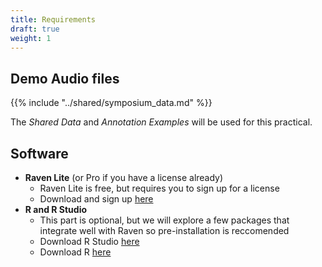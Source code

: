 ```yaml
---
title: Requirements
draft: true
weight: 1
---
```


## Demo Audio files

{{% include "../shared/symposium_data.md" %}}

The _Shared Data_ and _Annotation Examples_ will be used for this practical.

## Software


 - **Raven Lite** (or Pro if you have a license already)
     - Raven Lite is free, but requires you to sign up for a license
     - Download and sign up [here](https://ravensoundsoftware.com/raven-lite-downloads/)
 - **R and R Studio**
   - This part is optional, but we will explore a few packages that integrate well with Raven so pre-installation is reccomended
   - Download R Studio [here](https://www.rstudio.com/products/rstudio/download/)
   - Download R [here](https://cran.r-project.org/bin/windows/base/)



